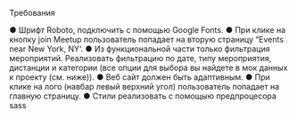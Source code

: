 Требования

● Шрифт Roboto, подключить с помощью Google Fonts.
● При клике на кнопку join Meetup пользователь попадает на вторую страницу
“Events near New York, NY‘.
● Из функциональной части только фильтрация мероприятий. Реализовать
фильтрацию по дате, типу мероприятия, дистанции и категории (все опции
для выбора вы найдете в мок данных к проекту (см. ниже)).
● Веб сайт должен быть адаптивным.
● При клике на лого (навбар левый верхний угол) пользователь попадает на
главную страницу.
● Стили реализовать с помощыю предпроцесора sass

